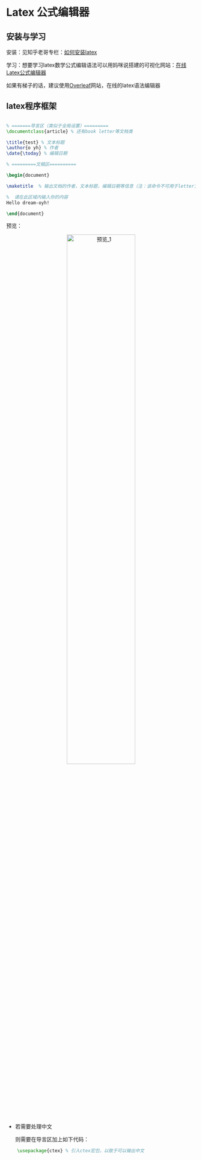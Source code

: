 # Latex 公式编辑器

## 安装与学习

安装：见知乎老哥专栏：[如何安装latex](https://zhuanlan.zhihu.com/p/56982388)

学习：想要学习latex数学公式编辑语法可以用妈咪说搭建的可视化网站：[在线Latex公式编辑器](https://www.latexlive.com/)

如果有梯子的话，建议使用[Overleaf](https://www.overleaf.com)网站，在线的latex语法编辑器

## latex程序框架

``` latex

% =======导言区（类似于全局设置）=========
\documentclass{article} % 还有book letter等文档类

\title{test} % 文本标题
\author{o yh} % 作者
\date{\today} % 编辑日期

% =========文稿区==========

\begin{document}

\maketitle  % 输出文档的作者，文本标题，编辑日期等信息（注：该命令不可用于letter文档类

%  请在此区域内输入你的内容
Hello dream-oyh!

\end{document}

```

预览：
<div style="text-align: center; ">
<img alt="预览_1" src="https://cdn.statically.io/gh/dream-oyh/dream-oyh.github.io/images/latex_1.png" width="60%" height="60%" />
</div>

- 若需要处理中文

  则需要在导言区加上如下代码：
``` latex
    \usepackage{ctex} % 引入ctex宏包，以致于可以输出中文
```
